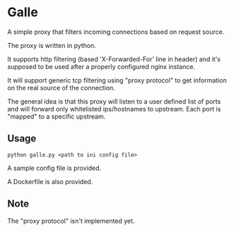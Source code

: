 # Galle

A simple proxy that filters incoming connections based on request source.

The proxy is written in python.

It supports http filtering (based 'X-Forwarded-For' line in header) and it's supposed to be used after a properly configured nginx instance.

It will support generic tcp filtering using "proxy protocol" to get information on the real source of the connection.

The general idea is that this proxy will listen to a user defined list of ports and will forward only whitelisted ips/hostnames to upstream. Each port is "mapped" to a specific upstream.

## Usage

    python galle.py <path to ini config file>

A sample config file is provided.

A Dockerfile is also provided.

## Note

The "proxy protocol" isn't implemented yet.
